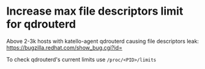 # Increase max file descriptors limit for qdrouterd

Above 2-3k hosts with katello-agent qdrouterd causing file descriptors leak: https://bugzilla.redhat.com/show_bug.cgi?id=

To check qdrouterd's current limits use `/proc/<PID>/limits`

